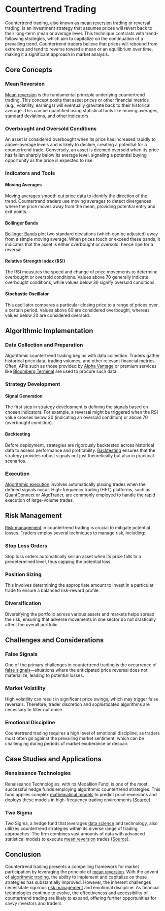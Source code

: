 # Countertrend Trading

Countertrend trading, also known as [mean reversion](../m/mean_reversion.md) trading or reversal trading, is an investment strategy that assumes prices will revert back to their long-term mean or average level. This technique contrasts with trend-following strategies, which aim to capitalize on the continuation of a prevailing trend. Countertrend traders believe that prices will rebound from extremes and tend to reverse toward a mean or an equilibrium over time, making it a significant approach in market analysis.

## Core Concepts

### Mean Reversion

[Mean reversion](../m/mean_reversion.md) is the fundamental principle underlying countertrend trading. This concept posits that asset prices or other financial metrics (e.g., volatility, earnings) will eventually gravitate back to their historical average. This can be quantified using statistical tools like moving averages, standard deviations, and other indicators.

### Overbought and Oversold Conditions

An asset is considered overbought when its price has increased rapidly to above-average levels and is likely to decline, creating a potential for a countertrend trade. Conversely, an asset is deemed oversold when its price has fallen sharply below its average level, signaling a potential buying opportunity as the price is expected to rise.

### Indicators and Tools

#### Moving Averages

Moving averages smooth out price data to identify the direction of the trend. Countertrend traders use moving averages to detect divergences where the price moves away from the mean, providing potential entry and exit points.

#### Bollinger Bands

[Bollinger Bands](../b/bollinger_bands.md) plot two standard deviations (which can be adjusted) away from a simple moving average. When prices touch or exceed these bands, it indicates that the asset is either overbought or oversold, hence ripe for a reversal.

#### Relative Strength Index (RSI)

The RSI measures the speed and change of price movements to determine overbought or oversold conditions. Values above 70 generally indicate overbought conditions, while values below 30 signify oversold conditions.

#### Stochastic Oscillator

This oscillator compares a particular closing price to a range of prices over a certain period. Values above 80 are considered overbought, whereas values below 20 are considered oversold.

## Algorithmic Implementation

### Data Collection and Preparation

Algorithmic countertrend trading begins with data collection. Traders gather historical price data, trading volumes, and other relevant financial metrics. Often, APIs such as those provided by [Alpha Vantage](https://www.alphavantage.co/) or premium services like [Bloomberg Terminal](https://www.bloomberg.com/professional/product/terminal/) are used to procure such data.

### Strategy Development

#### Signal Generation

The first step in strategy development is defining the signals based on chosen indicators. For example, a reversal might be triggered when the RSI value crosses below 30 (indicating an oversold condition) or above 70 (overbought condition).

#### Backtesting

Before deployment, strategies are rigorously backtested across historical data to assess performance and profitability. [Backtesting](../b/backtesting.md) ensures that the strategy provides robust signals not just theoretically but also in practical scenarios.

### Execution

[Algorithmic execution](../a/algorithmic_execution.md) involves automatically placing trades when the defined signals occur. High-frequency trading (HFT) platforms, such as [QuantConnect](https://www.quantconnect.com/) or [AlgoTrader](https://www.algotrader.com/), are commonly employed to handle the rapid execution of large-volume trades.

## Risk Management

[Risk management](../r/risk_management.md) in countertrend trading is crucial to mitigate potential losses. Traders employ several techniques to manage risk, including:

### Stop Loss Orders

Stop loss orders automatically sell an asset when its price falls to a predetermined level, thus capping the potential loss.

### Position Sizing

This involves determining the appropriate amount to invest in a particular trade to ensure a balanced risk-reward profile.

### Diversification

Diversifying the portfolio across various assets and markets helps spread the risk, ensuring that adverse movements in one sector do not drastically affect the overall portfolio.

## Challenges and Considerations

### False Signals

One of the primary challenges in countertrend trading is the occurrence of [false signals](../f/false_signals_in_trading.md)—situations where the anticipated price reversal does not materialize, leading to potential losses.

### Market Volatility

High volatility can result in significant price swings, which may trigger false reversals. Therefore, trader discretion and sophisticated algorithms are necessary to filter out noise.

### Emotional Discipline

Countertrend trading requires a high level of emotional discipline, as traders must often go against the prevailing market sentiment, which can be challenging during periods of market exuberance or despair.

## Case Studies and Applications

### Renaissance Technologies

Renaissance Technologies, with its Medallion Fund, is one of the most successful hedge funds employing algorithmic countertrend strategies. This fund applies complex [mathematical models](../m/mathematical_models_in_trading.md) to predict price reversions and deploys these models in high-frequency trading environments ([Source](https://www.rentec.com/)).

### Two Sigma

Two Sigma, a hedge fund that leverages [data science](../d/data_science_in_trading.md) and technology, also utilizes countertrend strategies within its diverse range of trading approaches. The firm combines vast amounts of data with advanced statistical models to execute [mean reversion](../m/mean_reversion.md) trades ([Source](https://www.twosigma.com/)).

## Conclusion

Countertrend trading presents a compelling framework for market participation by leveraging the principle of [mean reversion](../m/mean_reversion.md). With the advent of [algorithmic trading](../a/algorithmic_trading.md), the ability to implement and capitalize on these strategies has substantially improved. However, the inherent challenges necessitate rigorous [risk management](../r/risk_management.md) and emotional discipline. As financial technologies continue to evolve, the effectiveness and accessibility of countertrend trading are likely to expand, offering further opportunities for savvy investors and traders.
